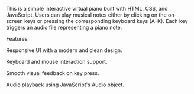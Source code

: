 This is a simple interactive virtual piano built with HTML, CSS, and JavaScript. Users can play musical notes either by clicking on the on-screen keys or pressing the corresponding keyboard keys (A–K). Each key triggers an audio file representing a piano note.

Features:

Responsive UI with a modern and clean design.

Keyboard and mouse interaction support.

Smooth visual feedback on key press.

Audio playback using JavaScript's Audio object.
